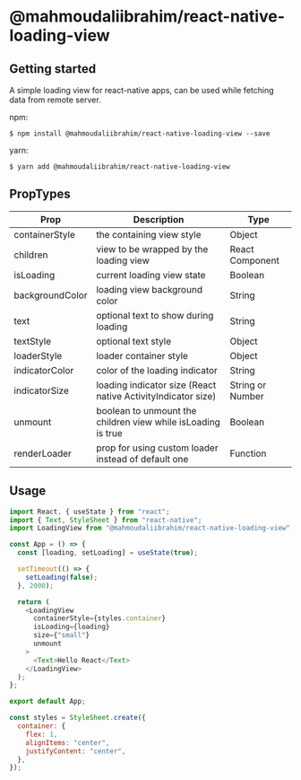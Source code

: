 # @mahmoudaliibrahim/react-native-loading-view

## Getting started

A simple loading view for react-native apps, can be used while fetching data from remote server.

npm:

`$ npm install @mahmoudaliibrahim/react-native-loading-view --save`

yarn:

`$ yarn add @mahmoudaliibrahim/react-native-loading-view`

## PropTypes

| Prop            | Description                                                  | Type             |
| --------------- | ------------------------------------------------------------ | ---------------- |
| containerStyle  | the containing view style                                    | Object           |
| children        | view to be wrapped by the loading view                       | React Component  |
| isLoading       | current loading view state                                   | Boolean          |
| backgroundColor | loading view background color                                | String           |
| text            | optional text to show during loading                         | String           |
| textStyle       | optional text style                                          | Object           |
| loaderStyle     | loader container style                                       | Object           |
| indicatorColor  | color of the loading indicator                               | String           |
| indicatorSize   | loading indicator size (React native ActivityIndicator size) | String or Number |
| unmount         | boolean to unmount the children view while isLoading is true | Boolean          |
| renderLoader    | prop for using custom loader instead of default one          | Function         |

## Usage

```javascript
import React, { useState } from "react";
import { Text, StyleSheet } from "react-native";
import LoadingView from "@mahmoudaliibrahim/react-native-loading-view";

const App = () => {
  const [loading, setLoading] = useState(true);

  setTimeout(() => {
    setLoading(false);
  }, 2000);

  return (
    <LoadingView
      containerStyle={styles.container}
      isLoading={loading}
      size={"small"}
      unmount
    >
      <Text>Hello React</Text>
    </LoadingView>
  );
};

export default App;

const styles = StyleSheet.create({
  container: {
    flex: 1,
    alignItems: "center",
    justifyContent: "center",
  },
});
```
